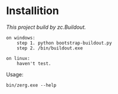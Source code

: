 # Installition

*This project build by zc.Buildout.*

    on windows:
        step 1. python bootstrap-buildout.py
        step 2. /bin/buildout.exe
        
    on linux:
        haven't test.
        
Usage:
    
    bin/zerg.exe --help
    

